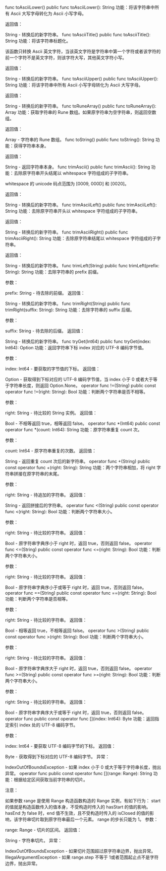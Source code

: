 func toAsciiLower()
public func toAsciiLower(): String
功能：将该字符串中所有 Ascii 大写字母转化为 Ascii 小写字母。

返回值：

String - 转换后的新字符串。
func toAsciiTitle()
public func toAsciiTitle(): String
功能：将该字符串标题化。

该函数只转换 Ascii 英文字符，当该英文字符是字符串中第一个字符或者该字符的前一个字符不是英文字符，则该字符大写，其他英文字符小写。

返回值：

String - 转换后的新字符串。
func toAsciiUpper()
public func toAsciiUpper(): String
功能：将该字符串中所有 Ascii 小写字母转化为 Ascii 大写字母。

返回值：

String - 转换后的新字符串。
func toRuneArray()
public func toRuneArray(): Array<Rune>
功能：获取字符串的 Rune 数组。如果原字符串为空字符串，则返回空数组。

返回值：

Array<Rune> - 字符串的 Rune 数组。
func toString()
public func toString(): String
功能：获得字符串本身。

返回值：

String - 返回字符串本身。
func trimAscii()
public func trimAscii(): String
功能：去除原字符串开头结尾以 whitespace 字符组成的子字符串。

whitespace 的 unicode 码点范围为 [0009, 000D] 和 [0020]。

返回值：

String - 转换后的新字符串。
func trimAsciiLeft()
public func trimAsciiLeft(): String
功能：去除原字符串开头以 whitespace 字符组成的子字符串。

返回值：

String - 转换后的新字符串。
func trimAsciiRight()
public func trimAsciiRight(): String
功能：去除原字符串结尾以 whitespace 字符组成的子字符串。

返回值：

String - 转换后的新字符串。
func trimLeft(String)
public func trimLeft(prefix: String): String
功能：去除字符串的 prefix 前缀。

参数：

prefix: String - 待去除的前缀。
返回值：

String - 转换后的新字符串。
func trimRight(String)
public func trimRight(suffix: String): String
功能：去除字符串的 suffix 后缀。

参数：

suffix: String - 待去除的后缀。
返回值：

String - 转换后的新字符串。
func tryGet(Int64)
public func tryGet(index: Int64): Option<Byte>
功能：返回字符串下标 index 对应的 UTF-8 编码字节值。

参数：

index: Int64 - 要获取的字节值的下标。
返回值：

Option<Byte> - 获取得到下标对应的 UTF-8 编码字节值，当 index 小于 0 或者大于等于字符串长度，则返回 Option<Byte>.None。
operator func !=(String)
public const operator func !=(right: String): Bool
功能：判断两个字符串是否不相等。

参数：

right: String - 待比较的 String 实例。
返回值：

Bool - 不相等返回 true，相等返回 false。
operator func *(Int64)
public const operator func *(count: Int64): String
功能：原字符串重复 count 次。

参数：

count: Int64 - 原字符串重复的次数。
返回值：

String - 返回重复 count 次后的新字符串。
operator func +(String)
public const operator func +(right: String): String
功能：两个字符串相加，将 right 字符串拼接在原字符串的末尾。

参数：

right: String - 待追加的字符串。
返回值：

String - 返回拼接后的字符串。
operator func <(String)
public const operator func <(right: String): Bool
功能：判断两个字符串大小。

参数：

right: String - 待比较的字符串。
返回值：

Bool - 原字符串字典序小于 right 时，返回 true，否则返回 false。
operator func <=(String)
public const operator func <=(right: String): Bool
功能：判断两个字符串大小。

参数：

right: String - 待比较的字符串。
返回值：

Bool - 原字符串字典序小于或等于 right 时，返回 true，否则返回 false。
operator func ==(String)
public const operator func ==(right: String): Bool
功能：判断两个字符串是否相等。

参数：

right: String - 待比较的字符串。
返回值：

Bool - 相等返回 true，不相等返回 false。
operator func >(String)
public const operator func >(right: String): Bool
功能：判断两个字符串大小。

参数：

right: String - 待比较的字符串。
返回值：

Bool - 原字符串字典序大于 right 时，返回 true，否则返回 false。
operator func >=(String)
public const operator func >=(right: String): Bool
功能：判断两个字符串大小。

参数：

right: String - 待比较的字符串。
返回值：

Bool - 原字符串字典序大于或等于 right 时，返回 true，否则返回 false。
operator func [](Int64)
public const operator func [](index: Int64): Byte
功能：返回指定索引 index 处的 UTF-8 编码字节。

参数：

index: Int64 - 要获取 UTF-8 编码字节的下标。
返回值：

Byte - 获取得到下标对应的 UTF-8 编码字节。
异常：

IndexOutOfBoundsException - 如果 index 小于 0 或大于等于字符串长度，抛出异常。
operator func [](Range<Int64>)
public const operator func [](range: Range<Int64>): String
功能：根据给定区间获取当前字符串的切片。

注意：

如果参数 range 是使用 Range 构造函数构造的 Range 实例，有如下行为：
start 的值就是构造函数传入的值本身，不受构造时传入的 hasStart 的值的影响。
hasEnd 为 false 时，end 值不生效，且不受构造时传入的 isClosed 的值的影响，该字符串切片取到原字符串最后一个元素。
range 的步长只能为 1。
参数：

range: Range<Int64> - 切片的区间。
返回值：

String - 字符串切片。
异常：

IndexOutOfBoundsException - 如果切片范围超过原字符串边界，抛出异常。
IllegalArgumentException - 如果 range.step 不等于 1或者范围起止点不是字符边界，抛出异常。